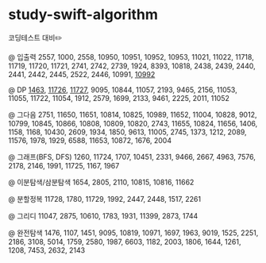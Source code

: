 # study-swift-algorithm
코딩테스트 대비✏️

@ 입출력
2557, 1000, 2558, 10950, 10951, 10952, 10953, 11021, 11022, 
11718, 11719, 11720, 11721, 2741, 2742, 2739, 1924, 8393, 10818, 
2438, 2439, 2440, 2441, 2442, 2445, 2522, 2446, 10991, [10992](https://github.com/Woozzang/study-swift-algorithm/blob/master/BOJ/10992.swift)

@ DP
[1463](https://github.com/Woozzang/study-swift-algorithm/blob/master/BOJ/1463.swift), [11726](https://github.com/Woozzang/study-swift-algorithm/blob/master/BOJ/11726.swift), [11727](https://github.com/Woozzang/study-swift-algorithm/blob/master/BOJ/11727.swift), 9095, 10844, 11057, 2193, 9465, 2156, 11053, 
11055, 11722, 11054, 1912, 2579, 1699, 2133, 9461, 2225, 2011, 11052

@ 그다음
2751, 11650, 11651, 10814, 10825, 10989, 11652, 11004, 10828, 9012, 
10799, 10845, 10866, 10808, 10809, 10820, 2743, 11655, 10824, 11656, 
1406, 1158, 1168, 10430, 2609, 1934, 1850, 9613, 11005, 2745, 1373, 1212,
 2089, 11576, 1978, 1929, 6588, 11653, 10872, 1676, 2004

@ 그래프(BFS, DFS)
1260, 11724, 1707, 10451, 2331, 9466, 2667, 4963, 7576, 2178, 2146, 1991, 11725, 1167, 1967

@ 이분탐색/삼분탐색 
1654, 2805, 2110, 10815, 10816, 11662

@ 분할정복
11728, 1780, 11729, 1992, 2447, 2448, 1517, 2261

@ 그리디
11047, 2875, 10610, 1783, 1931, 11399, 2873, 1744

@ 완전탐색
1476, 1107, 1451, 9095, 10819, 10971, 1697, 1963, 9019, 1525, 2251, 2186, 3108, 
5014, 1759, 2580, 1987, 6603, 1182, 2003, 1806, 1644, 1261, 1208, 7453, 2632, 2143
